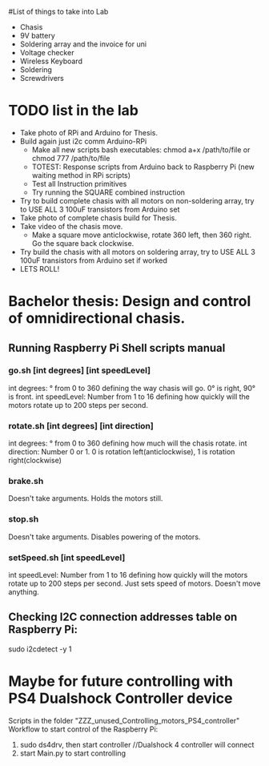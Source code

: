 #List of things to take into Lab
* Chasis
* 9V battery
* Soldering array and the invoice for uni
* Voltage checker
* Wireless Keyboard
* Soldering 
* Screwdrivers

# TODO list in the lab
* Take photo of RPi and Arduino for Thesis.
* Build again just i2c comm Arduino-RPi
	* Make all new scripts bash executables: chmod a+x /path/to/file or chmod 777 /path/to/file
	* TOTEST: Response scripts from Arduino back to Raspberry Pi (new waiting method in RPi scripts)
	* Test all Instruction primitives
	* Try running the SQUARE combined instruction
* Try to build complete chasis with all motors on non-soldering array, try to USE ALL 3 100uF transistors from Arduino set
* Take photo of complete chasis build for Thesis.
* Take video of the chasis move.
	* Make a square move anticlockwise, rotate 360 left, then 360 right. Go the square back clockwise.
* Try build the chasis with all motors on soldering array, try to USE ALL 3 100uF transistors from Arduino set if worked
* LETS ROLL!

# Bachelor thesis: Design and control of omnidirectional chasis.

## Running Raspberry Pi Shell scripts manual
### go.sh [int degrees] [int speedLevel]
int degrees: ° from 0 to 360 defining the way chasis will go. 0° is right, 90° is front.
int speedLevel: Number from 1 to 16 defining how quickly will the motors rotate up to 200 steps per second.

### rotate.sh [int degrees] [int direction]
int degrees: ° from 0 to 360 defining how much will the chasis rotate.
int direction: Number 0 or 1. 0 is rotation left(anticlockwise), 1 is rotation right(clockwise)

### brake.sh
Doesn't take arguments. Holds the motors still.

### stop.sh
Doesn't take arguments. Disables powering of the motors.

### setSpeed.sh [int speedLevel]
int speedLevel: Number from 1 to 16 defining how quickly will the motors rotate up to 200 steps per second.
Just sets speed of motors. Doesn't move anything.

## Checking I2C connection addresses table on Raspberry Pi:
sudo i2cdetect -y 1



# Maybe for future controlling with PS4 Dualshock Controller device
Scripts in the folder "ZZZ_unused_Controlling_motors_PS4_controller"
Workflow to start control of the Raspberry Pi:
1. sudo ds4drv, then start controller //Dualshock 4 controller will connect
2. start Main.py to start controlling